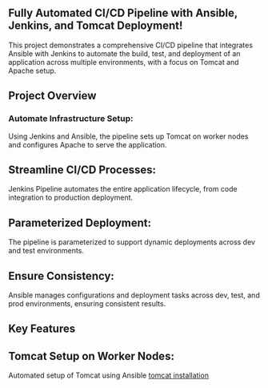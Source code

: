 ## Fully Automated CI/CD Pipeline with Ansible, Jenkins, and Tomcat Deployment!
This project demonstrates a comprehensive CI/CD pipeline that integrates Ansible with Jenkins to automate the build, test, and deployment of an application across multiple environments, with a focus on Tomcat and Apache setup.

## Project Overview
### Automate Infrastructure Setup:
Using Jenkins and Ansible, the pipeline sets up Tomcat on worker nodes and configures Apache to serve the application.

## Streamline CI/CD Processes:
Jenkins Pipeline automates the entire application lifecycle, from code integration to production deployment.

## Parameterized Deployment:
The pipeline is parameterized to support dynamic deployments across dev and test environments.

## Ensure Consistency:
Ansible manages configurations and deployment tasks across dev, test, and prod environments, ensuring consistent results.

## Key Features
## Tomcat Setup on Worker Nodes:
Automated setup of Tomcat using Ansible [tomcat installation]()
